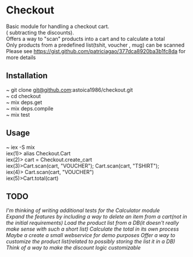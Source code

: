 # Checkout

Basic module for handling a checkout cart. <br />
( subtracting the discounts). <br />
Offers a way to "scan" products into a cart and to calculate a total <br />
Only products from a predefined list(tshit, voucher , mug) can be scanned<br />
Please see https://gist.github.com/patriciagao/377dca8920ba3b1fc8da for more details

## Installation

 ~ git clone git@github.com:astoica1986/checkout.git <br />
 ~ cd checkout <br />
 ~ mix deps.get <br />
 ~ mix deps.compile <br />
 ~ mix test <br />

## Usage

~ iex -S mix <br />
iex(1)> alias Checkout.Cart <br />
iex(2)> cart = Checkout.create_cart <br />
iex(3)>Cart.scan(cart, "VOUCHER"); Cart.scan(cart, "TSHIRT"); <br />
iex(4)> Cart.scan(cart, "VOUCHER") <br />
iex(5)>Cart.total(cart) <br />

## TODO
*I'm thinking of writing additional tests for the Calculator module*  <br />
*Expand the features by including a way to delete an item from a cart(not in the initial requirements)*
*Load the product list from a DB(it doesn't really make sense with such a short list)*
*Calculate the total in its own process*
*Maybe a create a small webservice for demo purposes*
*Offer a way to customize the product list(related to possibly storing the list it in a DB)*
*Think of a way to make the discount logic customizable*
